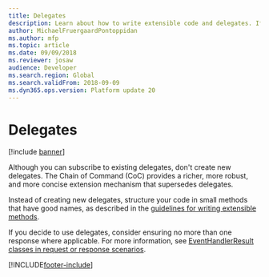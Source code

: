 ```yaml
---
title: Delegates
description: Learn about how to write extensible code and delegates. If you decide to use delegates, consider ensuring no more than one response where applicable.
author: MichaelFruergaardPontoppidan
ms.author: mfp
ms.topic: article
ms.date: 09/09/2018
ms.reviewer: josaw
audience: Developer
ms.search.region: Global
ms.search.validFrom: 2018-09-09
ms.dyn365.ops.version: Platform update 20
---
```



# Delegates
[!include [banner](../includes/banner.md)]

Although you can subscribe to existing delegates, don't create new delegates. The Chain of Command (CoC) provides a richer, more robust, and more concise extension mechanism that supersedes delegates.

Instead of creating new delegates, structure your code in small methods that have good names, as described in the [guidelines for writing extensible methods](extensible-methods.md).

If you decide to use delegates, consider ensuring no more than one response where applicable. For more information, see [EventHandlerResult classes in request or response scenarios](../dev-tools/event-handler-result-class.md).


[!INCLUDE[footer-include](../../../includes/footer-banner.md)]
